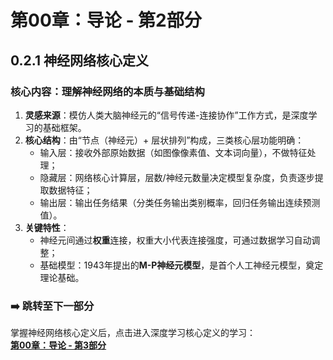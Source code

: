 # 第00章：导论 - 第2部分
## 0.2.1 神经网络核心定义  
### 核心内容：理解神经网络的本质与基础结构  
1. **灵感来源**：模仿人类大脑神经元的“信号传递-连接协作”工作方式，是深度学习的基础框架。  
2. **核心结构**：由“节点（神经元）+ 层状排列”构成，三类核心层功能明确：  
   - 输入层：接收外部原始数据（如图像像素值、文本词向量），不做特征处理；  
   - 隐藏层：网络核心计算层，层数/神经元数量决定模型复杂度，负责逐步提取数据特征；  
   - 输出层：输出任务结果（分类任务输出类别概率，回归任务输出连续预测值）。  
3. **关键特性**：  
   - 神经元间通过**权重**连接，权重大小代表连接强度，可通过数据学习自动调整；  
   - 基础模型：1943年提出的**M-P神经元模型**，是首个人工神经元模型，奠定理论基础。  

### ➡️ 跳转至下一部分  
掌握神经网络核心定义后，点击进入深度学习核心定义的学习：  
**[第00章：导论 - 第3部分](chter03.md)**
